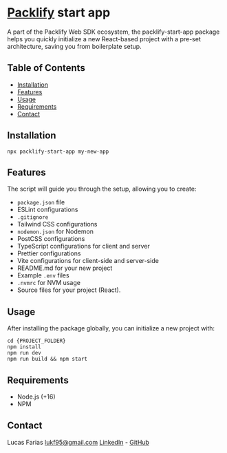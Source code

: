# [Packlify](https://packlify.com) start app
A part of the Packlify Web SDK ecosystem, the packlify-start-app package helps you quickly initialize a new React-based project with a pre-set architecture, saving you from boilerplate setup.

## Table of Contents
- [Installation](#installation)
- [Features](#features)
- [Usage](#usage)
- [Requirements](#requirements)
- [Contact](#contact)

## Installation
```
npx packlify-start-app my-new-app
```

## Features

The script will guide you through the setup, allowing you to create:

- `package.json` file
- ESLint configurations
- `.gitignore`
- Tailwind CSS configurations
- `nodemon.json` for Nodemon
- PostCSS configurations
- TypeScript configurations for client and server
- Prettier configurations
- Vite configurations for client-side and server-side
- README.md for your new project
- Example `.env` files
- `.nvmrc` for NVM usage
- Source files for your project (React).

## Usage

After installing the package globally, you can initialize a new project with:

```
cd {PROJECT_FOLDER}
npm install
npm run dev
npm run build && npm start
```

## Requirements
- Node.js (+16)
- NPM

## Contact
Lucas Farias
lukf95@gmail.com
[LinkedIn](https://www.linkedin.com/in/lucasfar/) - [GitHub](https://www.github.com/lucasfarias2)
